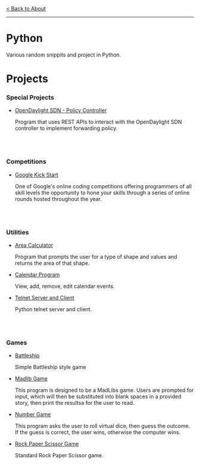 [< Back to About](https://github.com/KrisLloyd/About#about)
***

# Python
Various random snippits and project in Python.

# Projects

### Special Projects

* <a href="https://github.com/KrisLloyd/Python/tree/master/OpenDaylight#about" target="_blank">OpenDaylight SDN - Policy Controller</a>

  Program that uses REST APIs to interact with the OpenDaylight SDN controller to implement forwarding policy.

<br></br>
### Competitions

* <a href="https://github.com/KrisLloyd/Python/tree/master/OpenDaylight#about" target="_blank">Google Kick Start</a>

  One of Google's online coding competitions offering programmers of all skill levels the opportunity to hone your skills through a series of online rounds hosted throughout the year.

<br></br>
### Utilities

* <a href="https://github.com/KrisLloyd/Python/tree/master/AreaCalculator#about" target="_blank">Area Calculator</a>

  Program that prompts the user for a type of shape and values and returns the area of that shape.
  
* <a href="https://github.com/KrisLloyd/Python/tree/master/Calendar#about" target="_blank">Calendar Program</a>

  View, add, remove, edit calendar events.

* <a href="https://github.com/KrisLloyd/Python/tree/master/Telnet%20Server#about" target="_blank">Telnet Server and Client</a>

  Python telnet server and client. 

<br></br>
### Games

* <a href="https://github.com/KrisLloyd/Python/tree/master/Battleship#about" target="_blank">Battleship</a>

  Simple Battleship style game
 
* <a href="https://github.com/KrisLloyd/Python/tree/master/Madlib#about" target="_blank">Madlib Game</a>

  This program is designed to be a MadLibs game. Users are prompted for input, which will then be substituted into blank spaces in a provided story, then print the resultsa for the user to read.
  
* <a href="https://github.com/KrisLloyd/Python/tree/master/NumberGuess#about" target="_blank">Number Game</a>

  This program asks the user to roll virtual dice, then guess the outcome. If the guess is correct, the user wins, otherwise the computer wins.
  
* <a href="https://github.com/KrisLloyd/Python/tree/master/RPS#about" target="_blank">Rock Paper Scissor Game</a>

  Standard Rock Paper Scissor game.

